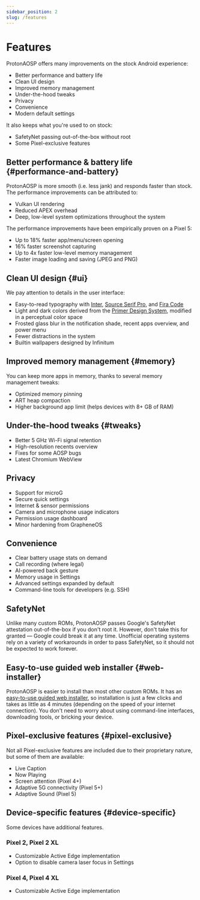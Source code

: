 ```yaml
---
sidebar_position: 2
slug: /features
---
```


# Features

ProtonAOSP offers many improvements on the stock Android experience:

- Better performance and battery life
- Clean UI design
- Improved memory management
- Under-the-hood tweaks
- Privacy
- Convenience
- Modern default settings

It also keeps what you're used to on stock:

- SafetyNet passing out-of-the-box without root
- Some Pixel-exclusive features

## Better performance & battery life {#performance-and-battery}

ProtonAOSP is more smooth (i.e. less jank) and responds faster than stock. The performance improvements can be attributed to:

- Vulkan UI rendering
- Reduced APEX overhead
- Deep, low-level system optimizations throughout the system

The performance improvements have been empirically proven on a Pixel 5:

- Up to 18% faster app/menu/screen opening
- 16% faster screenshot capturing
- Up to 4x faster low-level memory management
- Faster image loading and saving (JPEG and PNG)

## Clean UI design {#ui}

We pay attention to details in the user interface:

- Easy-to-read typography with [Inter](https://rsms.me/inter/), [Source Serif Pro](https://github.com/adobe-fonts/source-serif), and [Fira Code](https://github.com/tonsky/FiraCode)
- Light and dark colors derived from the [Primer Design System](https://primer.style/), modified in a perceptual color space
- Frosted glass blur in the notification shade, recent apps overview, and power menu
- Fewer distractions in the system
- Builtin wallpapers designed by Infinitum

## Improved memory management {#memory}

You can keep more apps in memory, thanks to several memory management tweaks:

- Optimized memory pinning
- ART heap compaction
- Higher background app limit (helps devices with 8+ GB of RAM)

## Under-the-hood tweaks {#tweaks}

- Better 5 GHz Wi-Fi signal retention
- High-resolution recents overview
- Fixes for some AOSP bugs
- Latest Chromium WebView

## Privacy

- Support for microG
- Secure quick settings
- Internet & sensor permissions
- Camera and microphone usage indicators
- Permission usage dashboard
- Minor hardening from GrapheneOS

## Convenience

- Clear battery usage stats on demand
- Call recording (where legal)
- AI-powered back gesture
- Memory usage in Settings
- Advanced settings expanded by default
- Command-line tools for developers (e.g. SSH)

## SafetyNet

Unlike many custom ROMs, ProtonAOSP passes Google's SafetyNet attestation out-of-the-box if you don't root it. However, don't take this for granted — Google could break it at any time. Unofficial operating systems rely on a variety of workarounds in order to pass SafetyNet, so it should not be expected to work forever.

## Easy-to-use guided web installer {#web-installer}

ProtonAOSP is easier to install than most other custom ROMs. It has an [easy-to-use guided web installer](getting-started/install/web.mdx), so installation is just a few clicks and takes as little as 4 minutes (depending on the speed of your internet connection). You don't need to worry about using command-line interfaces, downloading tools, or bricking your device.

## Pixel-exclusive features {#pixel-exclusive}

Not all Pixel-exclusive features are included due to their proprietary nature, but some of them are available:

- Live Caption
- Now Playing
- Screen attention (Pixel 4+)
- Adaptive 5G connectivity (Pixel 5+)
- Adaptive Sound (Pixel 5)

## Device-specific features {#device-specific}

Some devices have additional features.

### Pixel 2, Pixel 2 XL

- Customizable Active Edge implementation
- Option to disable camera laser focus in Settings

### Pixel 4, Pixel 4 XL

- Customizable Active Edge implementation
